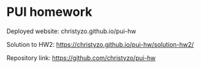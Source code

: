 # PUI homework

Deployed website: christyzo.github.io/pui-hw

Solution to HW2: https://christyzo.github.io/pui-hw/solution-hw2/

Repository link: https://github.com/christyzo/pui-hw
